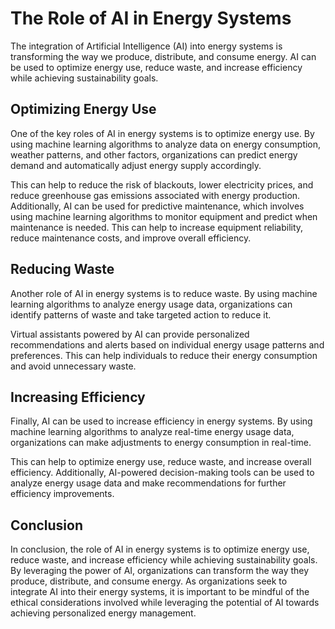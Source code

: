 The Role of AI in Energy Systems
==============================================

The integration of Artificial Intelligence (AI) into energy systems is transforming the way we produce, distribute, and consume energy. AI can be used to optimize energy use, reduce waste, and increase efficiency while achieving sustainability goals.

Optimizing Energy Use
---------------------

One of the key roles of AI in energy systems is to optimize energy use. By using machine learning algorithms to analyze data on energy consumption, weather patterns, and other factors, organizations can predict energy demand and automatically adjust energy supply accordingly.

This can help to reduce the risk of blackouts, lower electricity prices, and reduce greenhouse gas emissions associated with energy production. Additionally, AI can be used for predictive maintenance, which involves using machine learning algorithms to monitor equipment and predict when maintenance is needed. This can help to increase equipment reliability, reduce maintenance costs, and improve overall efficiency.

Reducing Waste
--------------

Another role of AI in energy systems is to reduce waste. By using machine learning algorithms to analyze energy usage data, organizations can identify patterns of waste and take targeted action to reduce it.

Virtual assistants powered by AI can provide personalized recommendations and alerts based on individual energy usage patterns and preferences. This can help individuals to reduce their energy consumption and avoid unnecessary waste.

Increasing Efficiency
---------------------

Finally, AI can be used to increase efficiency in energy systems. By using machine learning algorithms to analyze real-time energy usage data, organizations can make adjustments to energy consumption in real-time.

This can help to optimize energy use, reduce waste, and increase overall efficiency. Additionally, AI-powered decision-making tools can be used to analyze energy usage data and make recommendations for further efficiency improvements.

Conclusion
----------

In conclusion, the role of AI in energy systems is to optimize energy use, reduce waste, and increase efficiency while achieving sustainability goals. By leveraging the power of AI, organizations can transform the way they produce, distribute, and consume energy. As organizations seek to integrate AI into their energy systems, it is important to be mindful of the ethical considerations involved while leveraging the potential of AI towards achieving personalized energy management.
